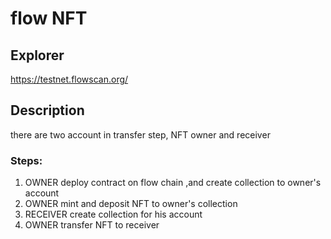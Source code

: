 # flow NFT
## Explorer
https://testnet.flowscan.org/
 
## Description

there are two account in transfer step, NFT owner and receiver

### Steps:
1. OWNER deploy contract on flow chain ,and create collection to owner's account
2. OWNER mint and deposit NFT to owner's collection
3. RECEIVER create collection for his account
4. OWNER transfer NFT to receiver
